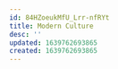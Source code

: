 ```yaml
---
id: 84HZoeukMfU_Lrr-nfRYt
title: Modern Culture
desc: ''
updated: 1639762693865
created: 1639762693865
---
```



